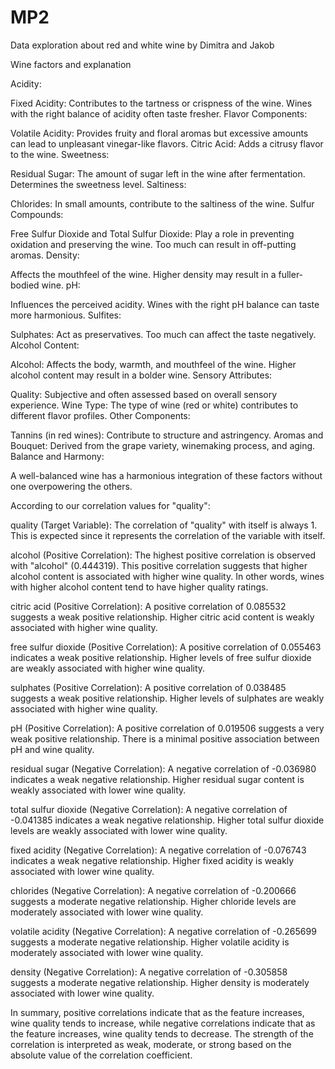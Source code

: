 # MP2
 Data exploration about red and white wine by Dimitra and Jakob

Wine factors and explanation

Acidity:

Fixed Acidity: Contributes to the tartness or crispness of the wine. Wines with the right balance of acidity often taste fresher.
Flavor Components:

Volatile Acidity: Provides fruity and floral aromas but excessive amounts can lead to unpleasant vinegar-like flavors.
Citric Acid: Adds a citrusy flavor to the wine.
Sweetness:

Residual Sugar: The amount of sugar left in the wine after fermentation. Determines the sweetness level.
Saltiness:

Chlorides: In small amounts, contribute to the saltiness of the wine.
Sulfur Compounds:

Free Sulfur Dioxide and Total Sulfur Dioxide: Play a role in preventing oxidation and preserving the wine. Too much can result in off-putting aromas.
Density:

Affects the mouthfeel of the wine. Higher density may result in a fuller-bodied wine.
pH:

Influences the perceived acidity. Wines with the right pH balance can taste more harmonious.
Sulfites:

Sulphates: Act as preservatives. Too much can affect the taste negatively.
Alcohol Content:

Alcohol: Affects the body, warmth, and mouthfeel of the wine. Higher alcohol content may result in a bolder wine.
Sensory Attributes:

Quality: Subjective and often assessed based on overall sensory experience.
Wine Type: The type of wine (red or white) contributes to different flavor profiles.
Other Components:

Tannins (in red wines): Contribute to structure and astringency.
Aromas and Bouquet: Derived from the grape variety, winemaking process, and aging.
Balance and Harmony:

A well-balanced wine has a harmonious integration of these factors without one overpowering the others.

According to our correlation values for "quality":

quality (Target Variable): The correlation of "quality" with itself is always 1. This is expected since it represents the correlation of the variable with itself.

alcohol (Positive Correlation): The highest positive correlation is observed with "alcohol" (0.444319). This positive correlation suggests that higher alcohol content is associated with higher wine quality. In other words, wines with higher alcohol content tend to have higher quality ratings.

citric acid (Positive Correlation): A positive correlation of 0.085532 suggests a weak positive relationship. Higher citric acid content is weakly associated with higher wine quality.

free sulfur dioxide (Positive Correlation): A positive correlation of 0.055463 indicates a weak positive relationship. Higher levels of free sulfur dioxide are weakly associated with higher wine quality.

sulphates (Positive Correlation): A positive correlation of 0.038485 suggests a weak positive relationship. Higher levels of sulphates are weakly associated with higher wine quality.

pH (Positive Correlation): A positive correlation of 0.019506 suggests a very weak positive relationship. There is a minimal positive association between pH and wine quality.

residual sugar (Negative Correlation): A negative correlation of -0.036980 indicates a weak negative relationship. Higher residual sugar content is weakly associated with lower wine quality.

total sulfur dioxide (Negative Correlation): A negative correlation of -0.041385 indicates a weak negative relationship. Higher total sulfur dioxide levels are weakly associated with lower wine quality.

fixed acidity (Negative Correlation): A negative correlation of -0.076743 indicates a weak negative relationship. Higher fixed acidity is weakly associated with lower wine quality.

chlorides (Negative Correlation): A negative correlation of -0.200666 suggests a moderate negative relationship. Higher chloride levels are moderately associated with lower wine quality.

volatile acidity (Negative Correlation): A negative correlation of -0.265699 suggests a moderate negative relationship. Higher volatile acidity is moderately associated with lower wine quality.

density (Negative Correlation): A negative correlation of -0.305858 suggests a moderate negative relationship. Higher density is moderately associated with lower wine quality.

In summary, positive correlations indicate that as the feature increases, wine quality tends to increase, while negative correlations indicate that as the feature increases, wine quality tends to decrease. The strength of the correlation is interpreted as weak, moderate, or strong based on the absolute value of the correlation coefficient.
